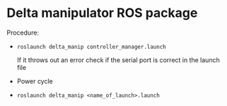 # Delta manipulator ROS package

Procedure:
 * ` roslaunch delta_manip controller_manager.launch `
 
    If it throws out an error check if the serial port is correct in the launch file

 *   Power cycle

 * ` roslaunch delta_manip <name_of_launch>.launch `
